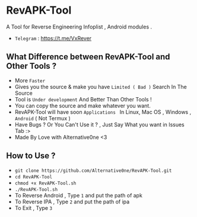 # RevAPK-Tool
A Tool for Reverse Engineering Infoplist , Android modules .
* `Telegram` : https://t.me/VxRever
## What Difference between RevAPK-Tool and Other Tools ? 

* More `Faster`
* Gives you the source & make you have `Limited ( Bad )` Search In The Source
* Tool is `Under development` And Better Than Other Tools !
* You can copy the source and make whatever you want.
* RevAPK-Tool will have soon `Applications ` In Linux, Mac OS , Windows , `Android` ( Not Termux )
* Have Bugs ? Or You Can't Use it ? , Just Say What you want in Issues Tab :>
* Made By Love with Alternative0ne <3
  
## How to Use ? 

* `git clone https://github.com/Alternative0ne/RevAPK-Tool.git`
* `cd RevAPK-Tool`
* `chmod +x RevAPK-Tool.sh`
* `./RevAPK-Tool.sh`
* To Reverse Android , Type `1` and put the path of apk
* To Reverse IPA , Type `2` and put the path of ipa
* To Exit , Type `3`
